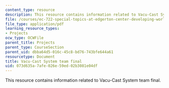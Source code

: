```yaml
---
content_type: resource
description: This resource contains information related to Vacu-Cast System team final.
file: /courses/ec-722-special-topics-at-edgerton-center-developing-world-prosthetics-spring-2010/073d635a7afe026e59ed02b3081e04df_MITEC_722S10_vacucast_fnal.pdf
file_type: application/pdf
learning_resource_types:
- Projects
ocw_type: OCWFile
parent_title: Projects
parent_type: CourseSection
parent_uid: dbba64d5-016c-45c8-bd76-743bfe644a61
resourcetype: Document
title: Vacu-Cast System team final
uid: 073d635a-7afe-026e-59ed-02b3081e04df
---
```

This resource contains information related to Vacu-Cast System team final.

